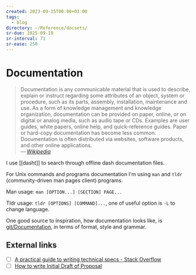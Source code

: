 ```yaml
---
created: 2023-09-15T00:00+03:00
tags:
  - blog
directory: ~/Reference/docsets/
sr-due: 2025-09-19
sr-interval: 71
sr-ease: 250
---
```


# Documentation

> Documentation is any communicable material that is used to describe, explain or instruct regarding some attributes of an object, system or procedure, such as its parts, assembly, installation, maintenance and use. As a form of knowledge management and knowledge organization, documentation can be provided on paper, online, or on digital or analog media, such as audio tape or CDs. Examples are user guides, white papers, online help, and quick-reference guides. Paper or hard-copy documentation has become less common. Documentation is often distributed via websites, software products, and other online applications.\
> — <cite>[Wikipedia](https://en.wikipedia.org/wiki/Documentation)</cite>

I use [[dasht]] to search through offline dash documentation files.

For Unix commands and programs documentation I'm using `man` and `tldr` (community-driven man pages client) programs.

Man usage: `man [OPTION...] [SECTION] PAGE...`

Tldr usage: `tldr [OPTIONS] [COMMAND]...`, one of useful option is `-L` to change language.

One good source to inspiration, how documentation looks like, is [git/Documentation](https://github.com/git/git/tree/master/Documentation), in terms of format, style and grammar.

## External links

- [ ] [A practical guide to writing technical specs - Stack Overflow](https://stackoverflow.blog/2020/04/06/a-practical-guide-to-writing-technical-specs/)
- [ ] [How to write Initial Draft of Proposal](https://jgu-dev.s3.ap-south-1.amazonaws.com/Initial+Draft+of+Proposal.pdf)
